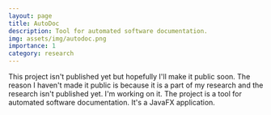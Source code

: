 ```yaml
---
layout: page
title: AutoDoc
description: Tool for automated software documentation.
img: assets/img/autodoc.png
importance: 1
category: research
---
```


This project isn't published yet but hopefully I'll make it public soon. The reason I haven't made it public is because
it is a part of my research and the research isn't published yet. I'm working on it. The project is a tool for automated software documentation. It's a JavaFX application.
